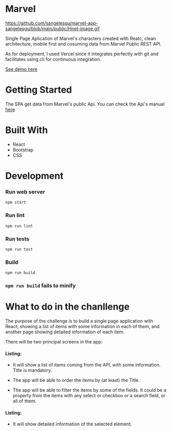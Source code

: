 
<h1>Marvel</h1>


https://github.com/sangelesgu/marvel-app-sangelesgu/blob/main/public/Hnet-image.gif



Single Page Aplication of Marvel's characters created with Reatc, clean architecture, mobile first and cosuming data from Marvel Public REST API. 

As for deployment, I used Vercel since it integrates perfectly with git and facilitates using cli for continuous integration.

[See demo here](https://marvel-app-react-beezy-code-challenge-4bv7ha0zw-sangelesgu.vercel.app/characters)

# Getting Started  

The SPA get data from Marvel's public Api.  You can check the Api's manual [here](https://developer.marvel.com/docs#!/public/getComicsCollection_get_6)

# Built With
 - React
 - Bootstrap
 - CSS 

# Development

### Run web server

`npm start`

### Run lint

`npm run lint`

### Run tests

`npm run test`

### Build

`npm run build`

### `npm run build` fails to minify

# What to do in the chanllenge  

The purpose of the challenge is to build a single page application with React, showing a list of items with some information in each of them, and another
page showing detailed information of each item.

There will be two principal screens in the app:

#### Listing: 

   - It will show a list of items coming from the API, with some
    information. Title is mandatory.

  - The app will be able to order the items by (at least) the Title.

  - The app will be able to filter the items by some of the fields. It
    could be a property from the items with any select or checkbox or
    a search field, or all of them.

#### Listing: 

  - It will show detailed information of the selected element.
